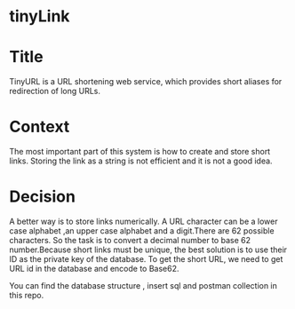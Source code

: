 # tinyLink

# Title
TinyURL is a URL shortening web service, which provides short aliases for redirection of long URLs.

# Context
The most important part of this system is how to create and store short links.
Storing the link as a string is not efficient and it is not a good idea.

# Decision
A better way is to store links numerically.
A URL character can be a lower case alphabet ,an upper case alphabet and a digit.There are 62 possible characters.
So the task is to convert a decimal number to base 62 number.Because short links must be unique, 
the best solution is to use their ID as the private key of the database.
To get the short URL, we need to get URL id in the database and encode to Base62.


You can find the database structure , insert sql and postman collection in this repo.
